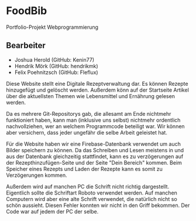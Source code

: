 # FoodBib
Portfolio-Projekt Webprogrammierung
## Bearbeiter
* Joshua Herold (GitHub: Kenin77)
* Hendrik Mörk (GitHub: hendrikmk)
* Felix Poehnitzsch (GitHub: Fleflux)

Diese Website stellt eine Digitale Rezeptverwaltung dar. Es können Rezepte hinzugefügt und gelöscht werden. Außerdem könn auf der Startseite Artikel über die aktuellsten Themen wie Lebensmittel und Ernährung gelesen werden.


Da es mehrere Git-Repositorys gab, die allesamt am Ende nichtmehr funktioniert haben, kann man (inklusive uns selbst) nichtmehr ordentlich nachvollziehen, wer an welchem Programmcode beteiligt war. Wir können aber versichern, dass jeder ungefähr die selbe Arbeit geleistet hat.

Für die Website haben wir eine Firebase-Datenbank verwendet um auch Bilder speichern zu können. Da das Schreiben und Lesen meistens in und aus der Datenbank gleichzeitig stattfindet, kann es zu verzögerungen auf der Rezepthinzufügen-Seite und der Seite "Dein Bereich" kommen. Beim Speicher eines Rezepts und Laden der Rezepte kann es somit zu Verzögerungen kommen.

Außerdem wird auf manchen PC die Schrift nicht richtig dargestellt.
Eigentlich sollte die Schriftart Roboto verwendet werden. Auf manchen Computern wird aber eine alte Schrift verwendet, die natürlich nicht so schön aussieht. Diesen Fehler konnten wir nicht in den Griff bekommen. Der Code war auf jedem der PC der selbe.

